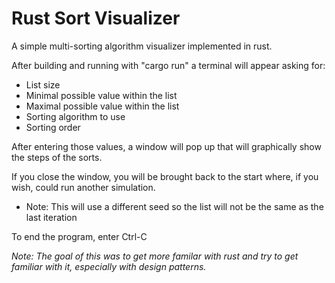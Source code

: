 # Rust Sort Visualizer #

A simple multi-sorting algorithm visualizer implemented in rust.


After building and running with "cargo run" a terminal will appear
asking for: 

* List size
* Minimal possible value within the list
* Maximal possible value within the list
* Sorting algorithm to use
* Sorting order 

After entering those values, a window will pop up that will graphically
show the steps of the sorts.

If you close the window, you will be brought back to the start
where, if you wish, could run another simulation.
* Note: This will use a different seed so the list will not be the same as the last iteration
 
To end the program, enter Ctrl-C

*Note: The goal of this was to get more familar with rust and try to get
familiar with it, especially with design patterns.*
